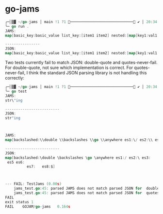 # go-jams

``` go
╭─░▒▓ ~/go-jams │ main !1 ?1 ───────────────────────────── ✔ │ 20:34:04 ▓▒░
╰─ go run .
JAMS:
map[basic_key:basic_value list_key:[item1 item2] nested:[map[key1:val1 key2:val2] map[key3:[val3 val4]]] str_key:superfluous nesting]

----------------
JSON:
map[basic_key:basic_value list_key:[item1 item2] nested:[map[key1:val1 key2:val2] map[key3:[val3 val4]]] str_key:superfluous nesting]

```


Two tests currently fail to match JSON: double-quote and quotes-never-fail. For double-quote,
not sure which implementation is correct. For quotes-never-fail, I think the standard
JSON parsing library is not handling this correctly:

``` go
╭─░▒▓ ~/go-jams │ main !1 ?1 ───────────────────────────── ✔ │ 20:34:04 ▓▒░
╰─ go test
JAMS:
str\"ing

-------------------------
JSON:
str"ing



JAMS:
map[backslashed:\\double \\backslashes \\go \\anywhere es1:\/ es2:\\ es3:\n es4:\r es5:\b es6:\f es7:\t es8:\u0024]

-------------------------
JSON:
map[backslashed:\double \backslashes \go \anywhere es1:/ es2:\ es3:
 es5 es6:
          es7:   es8:$]



--- FAIL: TestJams (0.00s)
    jams_test.go:45: parsed JAMS does not match parsed JSON for  double-quote
    jams_test.go:45: parsed JAMS does not match parsed JSON for  quotes-never-fail
FAIL
exit status 1
FAIL    GOJAM/go-jams   0.164s

```
